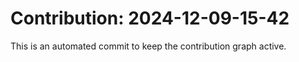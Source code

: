 # Contribution: 2024-12-09-15-42
This is an automated commit to keep the contribution graph active.
